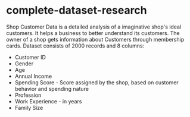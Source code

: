 # complete-dataset-research
Shop Customer Data is a detailed analysis of a imaginative shop's ideal customers. It helps a business to better understand its customers. The owner of a shop gets information about Customers through membership cards.
Dataset consists of 2000 records and 8 columns:
- Customer ID
- Gender
- Age
- Annual Income
- Spending Score - Score assigned by the shop, based on customer behavior and spending nature
- Profession
- Work Experience - in years
- Family Size
